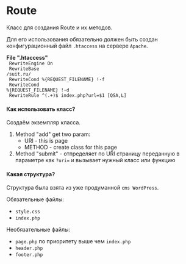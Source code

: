 <h1>Route</h1>
<p>Класс для создания Route и их методов.</p>
<p>Для его использования обязательно должен быть создан конфигурационный файл <code>.htaccess</code> на сервере <code>Apache</code>.</p>

<b>File ".htaccess"</b>
<br>
<code>
RewriteEngine On<br>
RewriteBase /suit.ru/<br>
RewriteCond %{REQUEST_FILENAME} !-f<br>
RewriteCond %{REQUEST_FILENAME} !-d<br>
RewriteRule ^(.+)$ index.php?url=$1 [QSA,L]
</code>

<h4>Как использовать класс?</h4>
<p>Создаём экземпляр класса.</p>
<ol>
<li>
    Method "add" get two param:
    <ul>
    <li>URI - this is page</li>
    <li>METHOD - create class for this page</li>
    </ul>
</li>
<li>
    Method "submit" - отпределяет по URI страницу переданную в параметре как <code>?uri=</code> и вызывает нужный класс или функцию
</li>
</ol>

<h4>Какая структура?</h4>
<p>Структура была взята из уже продуманной <code>cms WordPress</code>.</p>
<p>Обязательные файлы:</p>
<ul>
<li><code>style.css</code></li>
<li><code>index.php</code></li>
</ul>
<p>Необязательные файлы:</p>
<ul>
<li><code>page.php</code> по приоритету выше чем <code>index.php</code></li>
<li><code>header.php</code></li>
<li><code>footer.php</code></li>
</ul>